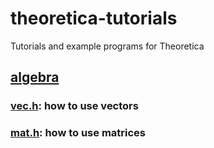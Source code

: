 # theoretica-tutorials
Tutorials and example programs for Theoretica

## [algebra](https://github.com/chaotic-society/theoretica-tutorials/tree/main/algebra)

### [vec.h](https://github.com/chaotic-society/theoretica-tutorials/blob/main/algebra/vec.md): how to use vectors
### [mat.h](https://github.com/chaotic-society/theoretica-tutorials/blob/main/algebra/mat.md): how to use matrices
